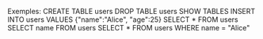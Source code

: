 Exemples:
    CREATE TABLE users
    DROP TABLE users
    SHOW TABLES
    INSERT INTO users VALUES {"name":"Alice", "age":25}
    SELECT * FROM users
    SELECT name FROM users
    SELECT * FROM users WHERE name = "Alice"
    